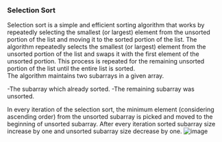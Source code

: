 ### Selection Sort 
Selection sort is a simple and efficient sorting algorithm that works by repeatedly selecting the smallest (or largest) 
element from the unsorted portion of the list and moving it to the sorted portion of the list. The algorithm repeatedly selects the smallest (or largest) element from
the unsorted portion of the list and swaps it with the first element of the unsorted portion.
This process is repeated for the remaining unsorted portion of the list until the entire list is sorted.                              
The algorithm maintains two subarrays in a given array.                                              

-The subarray which already sorted. 
-The remaining subarray was unsorted.                        

In every iteration of the selection sort, the minimum element (considering ascending order) from the unsorted subarray is picked
and moved to the beginning of unsorted subarray. After every iteration sorted subarray size increase by one and unsorted subarray size decrease by one.
![image](https://user-images.githubusercontent.com/103468688/218683571-43033e4e-49cd-4531-a7e1-6e2a974d704f.png)
